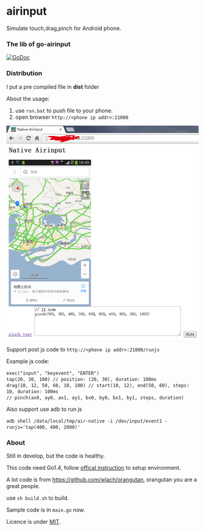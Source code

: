 airinput
=====================
Simulate touch,drag,pinch for Android phone.

### The lib of go-airinput
[![GoDoc](https://godoc.org/github.com/NetEase/airinput/go-airinput?status.svg)](https://godoc.org/github.com/NetEase/airinput/go-airinput)

### Distribution
I put a pre compiled file in **dist** folder

About the usage:

1. use `run.bat` to push file to your phone.
2. open browser `http://<phone ip addr>:21000`

![IMG](images/browser-airinput.png)

Support post js code to `http://<phone ip addr>:21000/runjs`

Example js code:

	exec("input", "keyevent", "ENTER")
	tap(20, 30, 100) // position: (20, 30), duration: 100ms
	drag(10, 12, 50, 60, 10, 100) // start(10, 12), end(50, 60), steps: 10, duration: 100ms
	// pinch(ax0, ay0, ax1, ay1, bx0, by0, bx1, by1, steps, duration)

Also support use adb to run js

	adb shell /data/local/tmp/air-native -i /dev/input/event1 -runjs='tap(400, 400, 2000)'

### About
Still in develop, but the code is healthy. 

This code need Go1.4, follow [offical instruction](http://code.google.com/p/go/source/browse/README?repo=mobile) to setup environment.

A lot code is from <https://github.com/wlach/orangutan>, orangutan you are a great people.

use `sh build.sh` to build.

Sample code is in `main.go` now. 

Licence is under [MIT](LICENSE).
